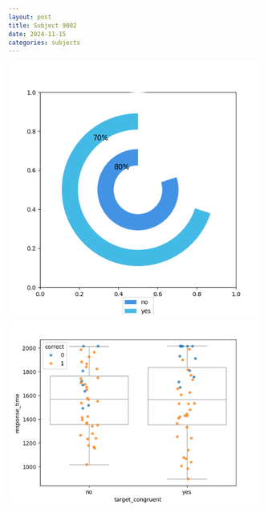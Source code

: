 ```yaml
---
layout: post
title: Subject 9002
date: 2024-11-15
categories: subjects
---
```


![](data/9002/run-7/9002_accuracy_target_congruence.png)
![](data/9002/run-7/9002_rt_congruence.png)
